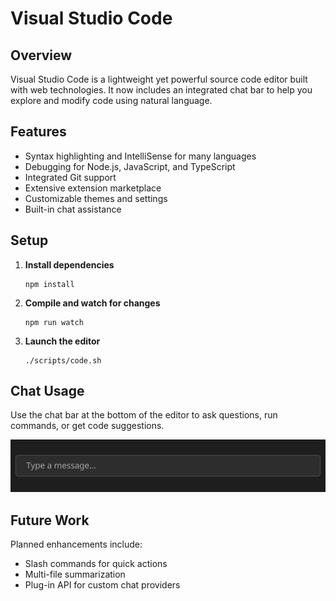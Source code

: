 # Visual Studio Code

## Overview
Visual Studio Code is a lightweight yet powerful source code editor built with web technologies. It now includes an integrated chat bar to help you explore and modify code using natural language.

## Features
- Syntax highlighting and IntelliSense for many languages
- Debugging for Node.js, JavaScript, and TypeScript
- Integrated Git support
- Extensive extension marketplace
- Customizable themes and settings
- Built-in chat assistance

## Setup
1. **Install dependencies**
   ```
   npm install
   ```
2. **Compile and watch for changes**
   ```
   npm run watch
   ```
3. **Launch the editor**
   ```
   ./scripts/code.sh
   ```

## Chat Usage
Use the chat bar at the bottom of the editor to ask questions, run commands, or get code suggestions.

![Chat bar screenshot](docs/chat/chat-bar.svg)

## Future Work
Planned enhancements include:
- Slash commands for quick actions
- Multi-file summarization
- Plug-in API for custom chat providers
